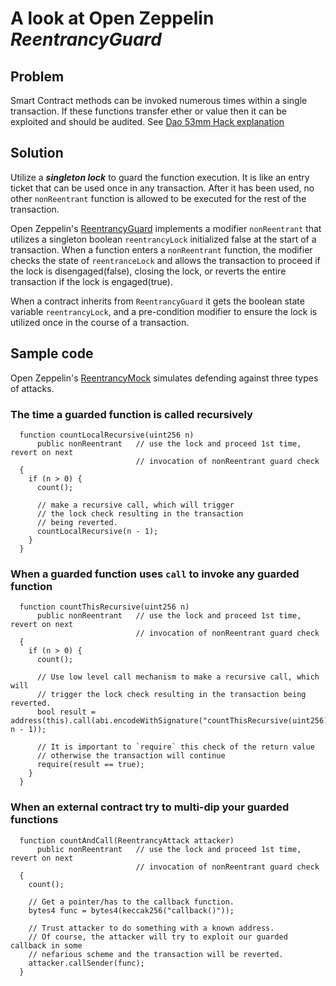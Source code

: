 # A look at Open Zeppelin *ReentrancyGuard*

## Problem
Smart Contract methods can be invoked numerous times within a single
transaction. If these functions transfer ether or value then it can be exploited
and should be audited. See [Dao 53mm Hack
explanation](https://www.youtube.com/watch?v=5JrdR6SRlWE)

## Solution
Utilize a ***singleton lock*** to guard the function execution. It is like an entry
ticket that can be used once in any transaction. After it has been used, no other
`nonReentrant` function is allowed to be executed for the rest of the transaction.

Open Zeppelin's
[ReentrancyGuard](https://github.com/OpenZeppelin/openzeppelin-solidity/blob/master/contracts/ReentrancyGuard.sol)
implements a modifier `nonReentrant` that utilizes a singleton boolean
`reentrancyLock` initialized false at the start of a transaction. When a
function enters a `nonReentrant` function, the modifier checks the state of
`reentranceLock` and allows the transaction to proceed if the lock is
disengaged(false), closing the lock, or reverts the entire transaction if the
lock is engaged(true).

When a contract inherits from `ReentrancyGuard` it gets the boolean state variable
`reentrancyLock`, and a pre-condition modifier to ensure the lock is utilized
once in the course of a transaction.

## Sample code
Open Zeppelin's
[ReentrancyMock](https://github.com/OpenZeppelin/openzeppelin-solidity/blob/master/contracts/mocks/ReentrancyMock.sol)
simulates defending against three types of attacks.


### The time a guarded function is called recursively

```solidity
  function countLocalRecursive(uint256 n)
      public nonReentrant   // use the lock and proceed 1st time, revert on next
                            // invocation of nonReentrant guard check
  {
    if (n > 0) {
      count();

      // make a recursive call, which will trigger
      // the lock check resulting in the transaction
      // being reverted.
      countLocalRecursive(n - 1);
    }
  }
```

### When a guarded function uses `call` to invoke any guarded function

```solidity
  function countThisRecursive(uint256 n)
      public nonReentrant   // use the lock and proceed 1st time, revert on next
                            // invocation of nonReentrant guard check
  {
    if (n > 0) {
      count();

      // Use low level call mechanism to make a recursive call, which will
      // trigger the lock check resulting in the transaction being reverted.
      bool result = address(this).call(abi.encodeWithSignature("countThisRecursive(uint256)", n - 1));

      // It is important to `require` this check of the return value
      // otherwise the transaction will continue
      require(result == true);
    }
  }
```

### When an external contract try to multi-dip your guarded functions

```solidity
  function countAndCall(ReentrancyAttack attacker)
      public nonReentrant   // use the lock and proceed 1st time, revert on next
                            // invocation of nonReentrant guard check
  {
    count();

    // Get a pointer/has to the callback function.
    bytes4 func = bytes4(keccak256("callback()"));

    // Trust attacker to do something with a known address.
    // Of course, the attacker will try to exploit our guarded callback in some
    // nefarious scheme and the transaction will be reverted.
    attacker.callSender(func);
  }
```
